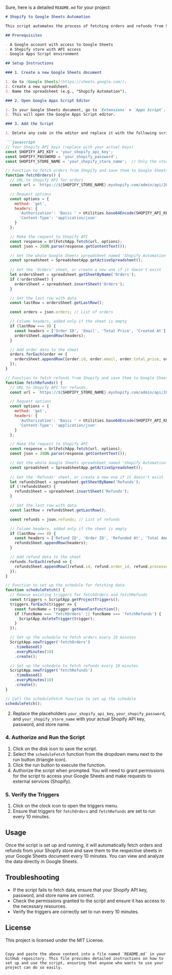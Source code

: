 Sure, here is a detailed `README.md` for your project:

```markdown
# Shopify to Google Sheets Automation

This script automates the process of fetching orders and refunds from Shopify and saving them to a Google Sheets document. The script is set to run every 10 minutes, ensuring that your Google Sheets document is always up-to-date with the latest Shopify data.

## Prerequisites

- A Google account with access to Google Sheets
- A Shopify store with API access
- Google Apps Script environment

## Setup Instructions

### 1. Create a new Google Sheets document

1. Go to [Google Sheets](https://sheets.google.com/).
2. Create a new spreadsheet.
3. Name the spreadsheet (e.g., "Shopify Automation").

### 2. Open Google Apps Script Editor

1. In your Google Sheets document, go to `Extensions` > `Apps Script`.
2. This will open the Google Apps Script editor.

### 3. Add the Script

1. Delete any code in the editor and replace it with the following script:

```javascript
// Your Shopify API keys (replace with your actual keys)
const SHOPIFY_API_KEY = 'your_shopify_api_key';
const SHOPIFY_PASSWORD = 'your_shopify_password';
const SHOPIFY_STORE_NAME = 'your_shopify_store_name';  // Only the store name

// Function to fetch orders from Shopify and save them to Google Sheets
function fetchOrders() {
  // URL to Shopify API for orders
  const url = `https://${SHOPIFY_STORE_NAME}.myshopify.com/admin/api/2023-04/orders.json`;

  // Request options
  const options = {
    method: 'get',
    headers: {
      'Authorization': 'Basic ' + Utilities.base64Encode(SHOPIFY_API_KEY + ':' + SHOPIFY_PASSWORD),
      'Content-Type': 'application/json'
    }
  };

  // Make the request to Shopify API
  const response = UrlFetchApp.fetch(url, options);
  const json = JSON.parse(response.getContentText());

  // Get the whole Google Sheets spreadsheet named 'Shopify Automation'
  const spreadsheet = SpreadsheetApp.getActiveSpreadsheet();
  
  // Get the 'Orders' sheet, or create a new one if it doesn't exist
  let ordersSheet = spreadsheet.getSheetByName('Orders');
  if (!ordersSheet) {
    ordersSheet = spreadsheet.insertSheet('Orders');
  }

  // Get the last row with data
  const lastRow = ordersSheet.getLastRow();

  const orders = json.orders; // List of orders

  // Column headers, added only if the sheet is empty
  if (lastRow === 0) {
    const headers = ['Order ID', 'Email', 'Total Price', 'Created At'];
    ordersSheet.appendRow(headers);
  }

  // Add order data to the sheet
  orders.forEach(order => {
    ordersSheet.appendRow([order.id, order.email, order.total_price, order.created_at]);
  });
}

// Function to fetch refunds from Shopify and save them to Google Sheets
function fetchRefunds() {
  // URL to Shopify API for refunds
  const url = `https://${SHOPIFY_STORE_NAME}.myshopify.com/admin/api/2023-04/refunds.json`;

  // Request options
  const options = {
    method: 'get',
    headers: {
      'Authorization': 'Basic ' + Utilities.base64Encode(SHOPIFY_API_KEY + ':' + SHOPIFY_PASSWORD),
      'Content-Type': 'application/json'
    }
  };

  // Make the request to Shopify API
  const response = UrlFetchApp.fetch(url, options);
  const json = JSON.parse(response.getContentText());

  // Get the whole Google Sheets spreadsheet named 'Shopify Automation'
  const spreadsheet = SpreadsheetApp.getActiveSpreadsheet();
  
  // Get the 'Refunds' sheet, or create a new one if it doesn't exist
  let refundsSheet = spreadsheet.getSheetByName('Refunds');
  if (!refundsSheet) {
    refundsSheet = spreadsheet.insertSheet('Refunds');
  }

  // Get the last row with data
  const lastRow = refundsSheet.getLastRow();

  const refunds = json.refunds; // List of refunds

  // Column headers, added only if the sheet is empty
  if (lastRow === 0) {
    const headers = ['Refund ID', 'Order ID', 'Refunded At', 'Total Amount'];
    refundsSheet.appendRow(headers);
  }

  // Add refund data to the sheet
  refunds.forEach(refund => {
    refundsSheet.appendRow([refund.id, refund.order_id, refund.processed_at, refund.transactions[0].amount]);
  });
}

// Function to set up the schedule for fetching data
function scheduleFetch() {
  // Remove existing triggers for fetchOrders and fetchRefunds
  const triggers = ScriptApp.getProjectTriggers();
  triggers.forEach(trigger => {
    const funcName = trigger.getHandlerFunction();
    if (funcName === 'fetchOrders' || funcName === 'fetchRefunds') {
      ScriptApp.deleteTrigger(trigger);
    }
  });

  // Set up the schedule to fetch orders every 10 minutes
  ScriptApp.newTrigger('fetchOrders')
    .timeBased()
    .everyMinutes(10)
    .create();

  // Set up the schedule to fetch refunds every 10 minutes
  ScriptApp.newTrigger('fetchRefunds')
    .timeBased()
    .everyMinutes(10)
    .create();
}

// Call the scheduleFetch function to set up the schedule
scheduleFetch();
```

2. Replace the placeholders `your_shopify_api_key`, `your_shopify_password`, and `your_shopify_store_name` with your actual Shopify API key, password, and store name.

### 4. Authorize and Run the Script

1. Click on the disk icon to save the script.
2. Select the `scheduleFetch` function from the dropdown menu next to the run button (triangle icon).
3. Click the run button to execute the function.
4. Authorize the script when prompted. You will need to grant permissions for the script to access your Google Sheets and make requests to external services (Shopify).

### 5. Verify the Triggers

1. Click on the clock icon to open the triggers menu.
2. Ensure that triggers for `fetchOrders` and `fetchRefunds` are set to run every 10 minutes.

## Usage

Once the script is set up and running, it will automatically fetch orders and refunds from your Shopify store and save them to the respective sheets in your Google Sheets document every 10 minutes. You can view and analyze the data directly in Google Sheets.

## Troubleshooting

- If the script fails to fetch data, ensure that your Shopify API key, password, and store name are correct.
- Check the permissions granted to the script and ensure it has access to the necessary resources.
- Verify the triggers are correctly set to run every 10 minutes.

## License

This project is licensed under the MIT License.
```

Copy and paste the above content into a file named `README.md` in your GitHub repository. This file provides detailed instructions on how to set up and use the script, ensuring that anyone who wants to use your project can do so easily.
